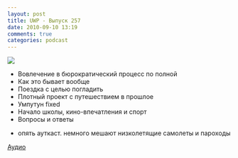```yaml
---
layout: post
title: UWP - Выпуск 257
date: 2010-09-10 13:19
comments: true
categories: podcast
---
```

![](https://podcast.umputun.com/images/uwp/uwp257.gif)

- Вовлечение в бюрократический процесс по полной
- Как это бывает вообще
- Поездка с целью погладить
- Плотный проект с путешествием в прошлое
- Умпутун fixed
- Начало школы, кино-впечатления и спорт
- Вопросы и ответы

* опять ауткаст. немного мешают низколетящие самолеты и пароходы

[Аудио](http://archive.rucast.net/uwp/media/ump_podcast257.mp3)
<audio src="http://archive.rucast.net/uwp/media/ump_podcast257.mp3" preload="none">
